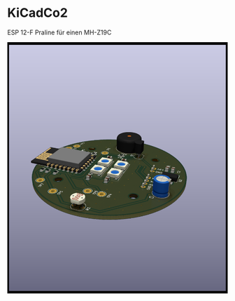 # KiCadCo2

ESP 12-F Praline für einen MH-Z19C

![alt text](https://github.com/wytr/KiCadCo2/blob/master/pictures/ESP8266_12F_BASIC_1.png)
